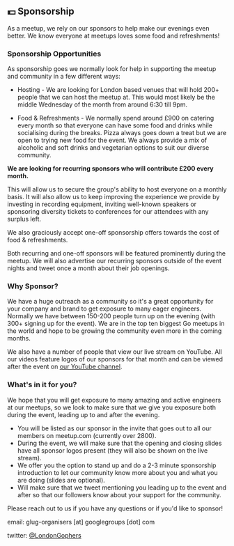 ## 💵 Sponsorship

As a meetup, we rely on our sponsors to help make our evenings even better. We know everyone at meetups loves some food and refreshments!

### Sponsorship Opportunities

As sponsorship goes we normally look for help in supporting the meetup and community in a few different ways:

* Hosting - We are looking for London based venues that will hold 200+ people that we can host the meetup at. This would most likely be the middle Wednesday of the month from around 6:30 till 9pm.

* Food & Refreshments - We normally spend around £900 on catering every month so that everyone can have some food and drinks while  socialising during the breaks. Pizza always goes down a treat but we are open to trying new food for the event. We always provide a mix of alcoholic and soft drinks and vegetarian options to suit our diverse community.

**We are looking for recurring sponsors who will contribute £200 every month.**

This will allow us to secure the group's ability to host everyone on a monthly basis. It will also allow us to keep improving the experience we provide by investing in recording equipment, inviting well-known speakers or sponsoring diversity tickets to conferences for our attendees with any surplus left.

We also graciously accept one-off sponsorship offers towards the cost of food & refreshments.

Both recurring and one-off sponsors will be featured prominently during the meetup. We will also advertise our recurring sponsors outside of the event nights and tweet once a month about their job openings.

### Why Sponsor?

We have a huge outreach as a community so it's a great opportunity for your company and brand to get exposure to many eager engineers. Normally we have between 150-200 people turn up on the evening (with 300+ signing up for the event). We are in the top ten biggest Go meetups in the world and hope to be growing the community even more in the coming months.

We also have a number of people that view our live stream on YouTube. All our videos feature logos of our sponsors for that month and can be viewed after the event on [our YouTube channel](https://www.youtube.com/c/LondonGophers).

### What's in it for you?

We hope that you will get exposure to many amazing and active engineers at our meetups, so we look to make sure that we give you exposure both during the event, leading up to and after the evening.

- You will be listed as our sponsor in the invite that goes out to all our members on meetup.com (currently over 2800).
- During the event, we will make sure that the opening and closing slides have all sponsor logos present (they will also be shown on the live stream).
- We offer you the option to stand up and do a 2-3 minute sponsorship introduction to let our community know more about you and what you are doing (slides are optional).
- Will make sure that we tweet mentioning you leading up to the event and after so that our followers know about your support for the community.

Please reach out to us if you have any questions or if you'd like to sponsor!

email: glug-organisers [at] googlegroups [dot] com

twitter: [@LondonGophers](https://twitter.com/LondonGophers)
